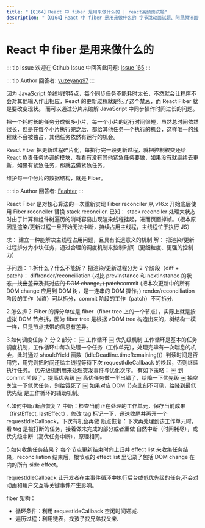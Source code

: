 ```yaml
---
title: "【Q164】React 中 fiber 是用来做什么的 | react高频面试题"
description: "【Q164】React 中 fiber 是用来做什么的 字节跳动面试题、阿里腾讯面试题、美团小米面试题。"
---
```


# React 中 fiber 是用来做什么的

::: tip Issue
欢迎在 Gtihub Issue 中回答此问题: [Issue 165](https://github.com/shfshanyue/Daily-Question/issues/165)
:::

::: tip Author
回答者: [yuzeyang97](https://github.com/yuzeyang97)
:::

因为 JavaScript 单线程的特点，每个同步任务不能耗时太长，不然就会让程序不会对其他输入作出相应，React 的更新过程就是犯了这个禁忌，而 React Fiber 就是要改变现状。
而可以通过分片来破解 JavaScript 中同步操作时间过长的问题。

把一个耗时长的任务分成很多小片，每一个小片的运行时间很短，虽然总时间依然很长，但是在每个小片执行完之后，都给其他任务一个执行的机会，这样唯一的线程就不会被独占，其他任务依然有运行的机会。

React Fiber 把更新过程碎片化，每执行完一段更新过程，就把控制权交还给 React 负责任务协调的模块，看看有没有其他紧急任务要做，如果没有就继续去更新，如果有紧急任务，那就去做紧急任务。

维护每一个分片的数据结构，就是 Fiber。

::: tip Author
回答者: [Feahter](https://github.com/Feahter)
:::

React Fiber 是对核心算法的一次重新实现
Fiber reconciler
从 v16.x 开始底层使用 Fiber reconciler 替换 stack reconciler.
已知：
stack reconciler 处理大状态时由于计算和组件树遍历的消耗容易出现渲染线程挂起，进而页面掉帧。（根本原因是渲染/更新过程一旦开始无法中断，持续占用主线程，主线程忙于执行 JS）

求：
建立一种能解决主线程占用问题，且具有长远意义的机制
解：
把渲染/更新过程拆分为小块任务，通过合理的调度机制来控制时间（更细粒度、更强的控制力）

子问题： 1.拆什么？什么不能拆？
把渲染/更新过程分为 2 个阶段（diff + patch）：
diff~~render/reconciliation
(对比 prevInstance 和 nextInstance 的状态，找出差异及其对应的 DOM change。)
patch~~commit
(把本次更新中的所有 DOM change 应用到 DOM 树，是一连串的 DOM 操作。)
render/reconciliation 阶段的工作（diff）可以拆分，commit 阶段的工作（patch）不可拆分.

2.怎么拆？
Fiber 的拆分单位是 fiber（fiber tree 上的一个节点），实际上就是按虚拟 DOM 节点拆，因为 fiber tree 是根据 vDOM tree 构造出来的，树结构一模一样，只是节点携带的信息有差异。

3.如何调度任务？
分 2 部分：
￼ 工作循环
￼ 优先级机制
工作循环是基本的任务调度机制，工作循环中每次处理一个任务（工作单元），处理完毕有一次喘息的机会，此时通过 shouldYield 函数（idleDeadline.timeRemaining()）判读时间是否用完，用完则把时间还给主线程等待下次 requestIdleCallback 的唤起，否则继续执行任务。
优先级机制用来处理突发事件与优化次序。
有如下策略：
￼ 到 commit 阶段了，提高优先级
￼ 高优任务做一半出错了，给降一下优先级
￼ 抽空关注一下低优任务，别给饿死了
￼ 如果对应 DOM 节点此刻不可见，给降到最低优先级
是工作循环的辅助机制。

4.如何中断/断点恢复？
中断：检查当前正在处理的工作单元，保存当前成果（firstEffect, lastEffect），修改 tag 标记一下，迅速收尾并再开一个 requestIdleCallback，下次有机会再做
断点恢复：下次再处理到该工作单元时，看 tag 是被打断的任务，接着做未完成的部分或者重做
自然中断（时间耗尽），或优先级中断（高优任务中断），原理相同。

5.如何收集任务结果？
每个节点更新结束时向上归并 effect list 来收集任务结果，reconciliation 结束后，根节点的 effect list 里记录了包括 DOM change 在内的所有 side effect。

requestIdleCallback
让开发者在主事件循环中执行后台或低优先级的任务,不会对动画和用户交互等关键事件产生影响。

fiber 架构：

- 循环条件：利用 requestIdeCallback 空闲时间递减.
- 遍历过程：利用链表，找孩子找兄弟找父亲.
